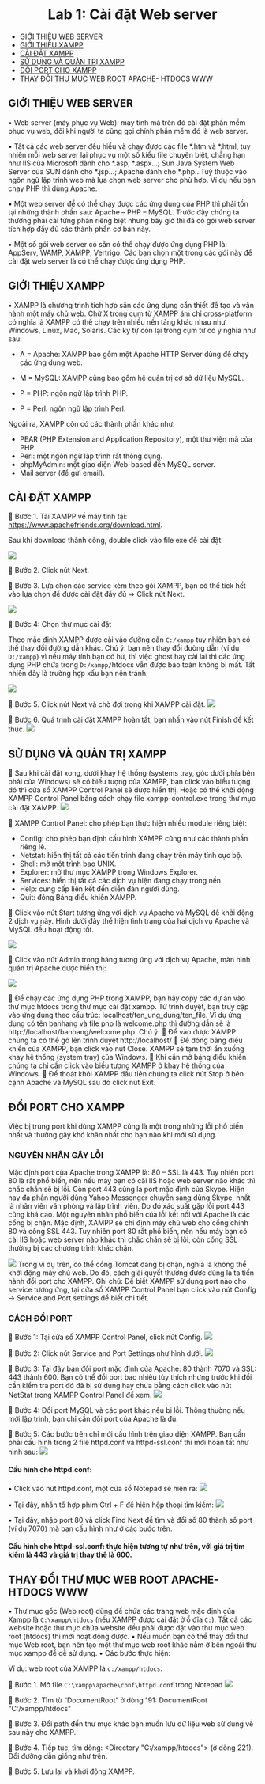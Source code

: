 <h1 style="text-align:center"> Lab 1:  Cài đặt Web server </h1>

- [GIỚI THIỆU WEB SERVER](#intro) <br>
- [GIỚI THIỆU XAMPP](#intro_xampp) <br>
- [CÀI ĐẶT XAMPP](#install_xampp) <br>
- [SỬ DỤNG  VÀ QUẢN TRỊ XAMPP](#using_xampp) <br>
- [ĐỔI PORT CHO XAMPP](#change_port) <br>
- [THAY ĐỔI THƯ MỤC WEB ROOT APACHE- HTDOCS WWW](#change_root_folder) <br>


## GIỚI THIỆU WEB SERVER <a name="intro" />
•	Web server (máy phục vụ Web): máy tính mà trên đó cài đặt phần mềm phục vụ web, đôi khi người ta cũng gọi chính phần mềm đó là web server.

•	Tất cả các web server đều hiểu và chạy được các file *.htm và *.html, tuy nhiên mỗi web server lại phục vụ một số kiểu file chuyên biệt, chẳng hạn như IIS của Microsoft dành cho *.asp, *.aspx…; Sun Java System Web Server của SUN dành cho *.jsp…; Apache dành cho *.php…Tuỳ thuộc vào ngôn ngữ lập trình web mà lựa chọn web server cho phù hợp. Ví dụ nếu bạn chạy PHP thì dùng Apache. 

•	Một web server để có thể chạy được các ứng dụng của PHP thì phải tồn tại những thành phần sau: Apache – PHP – MySQL. Trước đây chúng ta thường phải cài từng phần riêng biệt nhưng bây giờ thì đã có gói web server tích hợp đầy đủ các thành phần cơ bản này. 

•	Một số gói web server có sẵn có thể chạy được ứng dụng PHP là: AppServ, WAMP, XAMPP, Vertrigo. Các bạn chọn một trong các gói này để cài đặt web server là có thể chạy được ứng dụng PHP.

## GIỚI THIỆU XAMPP <a name="intro_xampp" />

•	XAMPP là chương trình tích hợp sẵn các ứng dụng cần thiết để tạo và vận hành một máy chủ web. Chữ X trong cụm từ XAMPP ám chỉ cross-platform có nghĩa là XAMPP có thể chạy trên nhiều nền tảng khác nhau như Windows, Linux, Mac, Solaris. Các ký tự còn lại trong cụm từ có ý nghĩa như sau:

- A = Apache: XAMPP bao gồm một Apache HTTP Server dùng để chạy các ứng dụng web.

- M = MySQL: XAMPP cũng bao gồm hệ quản trị cơ sở dữ liệu MySQL.

- P = PHP: ngôn ngữ lập trình PHP.

- P = Perl: ngôn ngữ lập trình Perl.

Ngoài ra, XAMPP còn có các thành phần khác như:

- PEAR (PHP Extension and Application Repository), một thư viện mã của PHP.
- Perl: một ngôn ngữ lập trình rất thông dụng.
- phpMyAdmin: một giao diện Web-based đến MySQL server. 
- Mail server (để gửi email).

## CÀI ĐẶT XAMPP <a name="install_xampp" />

	Bước 1. Tải XAMPP về máy tính tại: https://www.apachefriends.org/download.html. 

Sau khi download thành công, double click vào file exe để cài đặt. 

<img src="figs/php_install_1.png"/>

	Bước 2. Click nút Next.

	Bước 3. Lựa chọn các service kèm theo gói XAMPP, bạn có thể tick hết vào lựa chọn đề được cài đặt đầy đủ => Click nút Next.

<img src="figs/php_install_2.png"/>

	Bước 4: Chọn thư mục cài đặt

Theo mặc định XAMPP được cài vào đường dẫn `C:/xampp` tuy nhiên bạn có thể thay đổi đường dẫn khác. Chú ý: bạn nên thay đổi đường dẫn (ví dụ `D:/xampp`) vì nếu máy tính bạn có hư, thì việc ghost hay cài lại thì các ứng dụng PHP chứa trong `D:/xampp/`htdocs vẫn được bảo toàn không bị mất. Tất nhiên đây là trường hợp xấu bạn nên tránh.

<img src="figs/php_install_3.png"/>

	Bước 5. Click nút Next và chờ đợi trong khi XAMPP cài đặt.
<img src="figs/php_install_4.png"/>

	Bước 6. Quá trình cài đặt XAMPP hoàn tất, bạn nhấn vào nút Finish để kết thúc.
<img src="figs/php_install_5.png"/>

## SỬ DỤNG  VÀ QUẢN TRỊ XAMPP <a name="using_xampp" />

	Sau khi cài đặt xong, dưới khay hệ thống (systems tray, góc dưới phía bên phải của Windows) sẽ có biếu tượng của XAMPP, bạn click vào biểu tượng đó thì cửa sổ XAMPP Control Panel sẽ được hiển thị. Hoặc có thể khởi động XAMPP Control Panel bằng cách chạy file xampp-control.exe trong thư mục cài đặt XAMPP. 
<img src="figs/php_install_6.png"/>

	XAMPP Control Panel: cho phép bạn thực hiện nhiều module riêng biệt:
+ Config: cho phép bạn định cấu hình XAMPP cũng như các thành phần riêng lẻ.
+ Netstat: hiển thị tất cả các tiến trình đang chạy trên máy tính cục bộ.
+ Shell: mở một trình bao UNIX.
+ Explorer: mở thư mục XAMPP trong Windows Explorer.
+ Services: hiển thị tất cả các dịch vụ hiện đang chạy trong nền.
+ Help: cung cấp liên kết đến diễn đàn người dùng.
+ Quit: đóng Bảng điều khiển XAMPP.

	Click vào nút Start tương ứng với dịch vụ Apache và MySQL để khởi động 2 dịch vụ này. 
Hình dưới đây thể hiện tình trạng của hai dịch vụ Apache và MySQL đều hoạt động tốt.

<img src="figs/php_install_7.png"/>

	Click vào nút Admin trong hàng tương ứng với dịch vụ Apache, màn hình quản trị Apache được hiển thị:

<img src="figs/php_install_8.png"/>

	Để chạy các ứng dụng PHP trong XAMPP, bạn hãy copy các dự án vào thư mục htdocs trong thư mục cài đặt xampp. Từ trình duyệt, bạn truy cập vào ứng dụng theo cấu trúc: localhost/ten_ung_dung/ten_file. Ví dụ ứng dụng có tên banhang và file php là welcome.php thì đường dẫn sẽ là http://localhost/banhang/welcome.php.
Chú ý:
	Để vào được XAMPP chúng ta có thể gõ lên trình duyệt http://localhost/
	Để đóng bảng điều khiển của XAMPP, bạn click vào nút Close. XAMPP sẽ tạm thời ẩn xuống khay hệ thống (system tray) của Windows.
	Khi cần mở bảng điểu khiển chúng ta chỉ cần click vào biểu tượng XAMPP  ở khay hệ thống của Windows.
	Để thoát khỏi XAMPP đầu tiên chúng ta click nút Stop ở bên cạnh Apache và MySQL sau đó click nút Exit.


## ĐỔI PORT CHO XAMPP <a name="change_port" />

Việc bị trùng port khi dùng XAMPP cũng là một trong những lỗi phổ biến nhất và thường gây khó khăn nhất cho bạn nào khi mới sử dụng.
### NGUYÊN NHÂN GÂY LỖI
Mặc định port của Apache trong XAMPP là: 80 – SSL là 443. Tuy nhiên port 80 là rất phổ biến, nên nếu máy bạn có cài IIS hoặc web server nào khác thì chắc chắn sẽ bị lỗi. Còn port 443 cũng là port mặc định của Skype. Hiện nay đa phần người dùng Yahoo Messenger chuyển sang dùng Skype, nhất là nhân viên văn phòng và lập trình viên. Do đó xác suất gặp lỗi port 443 cũng khá cao.
Một nguyên nhân phổ biến của lỗi kết nối với Apache là các cổng bị chặn. Mặc định, XAMPP sẽ chỉ định máy chủ web cho cổng chính 80 và cổng SSL 443. Tuy nhiên port 80 rất phổ biến, nên nếu máy bạn có cài IIS hoặc web server nào khác thì chắc chắn sẽ bị lỗi, còn cổng SSL thường bị các chương trình khác chặn. 

<img src="figs/php_install_9.png"/>
Trong ví dụ trên, có thể cổng Tomcat đang bị chặn, nghĩa là không thể khởi động máy chủ web. Do đó, cách giải quyết thường được dùng là ta tiến hành đổi port cho XAMPP.
Ghi chú: Để biết XAMPP sử dụng port nào cho service tương ứng, tại cửa sổ XAMPP Control Panel bạn click vào nút Config -> Service and Port settings để biết chi tiết.

### CÁCH ĐỔI PORT
	Bước 1: Tại cửa sổ XAMPP Control Panel, click nút Config.
<img src="figs/php_install_10.png"/>

	Bước 2: Click nút Service and Port Settings như hình dưới.
<img src="figs/php_install_11.png"/>

	Bước 3: Tại đây bạn đổi port mặc định của Apache: 80 thành 7070 và SSL: 443 thành 600. Bạn có thể đổi port bao nhiêu tùy thích nhưng trước khi đổi cần kiểm tra port đó đã bị sử dụng hay chưa bằng cách click vào nút NetStat trong XAMPP Control Panel để xem.
<img src="figs/php_install_12.png"/>

	Bước 4: Đổi port MySQL và các port khác nếu bị lỗi. Thông thường nếu mới lập trình, bạn chỉ cần đổi port của Apache là đủ.

	Bước 5: Các bước trên chỉ mới cấu hình trên giao diện XAMPP. Bạn cần phải cấu hình trong 2 file httpd.conf và httpd-ssl.conf thì mới hoàn tất như hình sau:
<img src="figs/php_install_13.png"/>


#### Cấu hình cho httpd.conf: 
•	Click vào nút httpd.conf, một cửa sổ Notepad sẽ hiện ra:
<img src="figs/php_install_14.png"/>

•	Tại đây, nhấn tổ hợp phím Ctrl + F để hiện hộp thoại tìm kiếm:
<img src="figs/php_install_15.png"/>

•	Tại đây, nhập port 80 và click Find Next để tìm và đổi số 80 thành số port (ví dụ 7070) mà bạn cấu hình như ở các bước trên.

#### Cấu hình cho httpd-ssl.conf:  thực hiện tương tự như trên, với giá trị tìm kiếm là 443 và giá trị thay thế là 600.


## THAY ĐỔI THƯ MỤC WEB ROOT APACHE- HTDOCS WWW <a name="change_root_folder" />

•	Thư mục gốc (Web root) dùng để chứa các trang web mặc định của Xampp là `C:\xampp\htdocs` (nếu XAMPP được cài đặt ở ổ đĩa `C:`). Tất cả các website hoặc thư mục chứa website đều phải được đặt vào thư mục web root (htdocs) thì mới hoạt động được.
•	Nếu muốn bạn có thể thay đổi thư mục Web root, bạn nên tạo một thư mục web root khác nằm ở bên ngoài thư mục xampp để dễ sử dụng. 
•	Các bước thực hiện:

Ví dụ: web root của XAMPP là `c:/xampp/htdocs`.

	Bước 1. Mở file `C:\xampp\apache\conf\httpd.conf` trong Notepad
<img src="figs/php_install_16.png"/>

	Bước 2. Tìm từ “DocumentRoot” ở dòng 191:
DocumentRoot "C:/xampp/htdocs"

	Bước 3. Đổi path đến thư mục khác bạn muốn lưu dữ liệu web sử dụng về sau này cho XAMPP.

	Bước 4. Tiếp tục, tìm dòng: <Directory "C:/xampp/htdocs"> (ở dòng 221). Đổi đường dẫn giống như trên.

	Bước 5. Lưu lại và khởi động XAMPP. 
